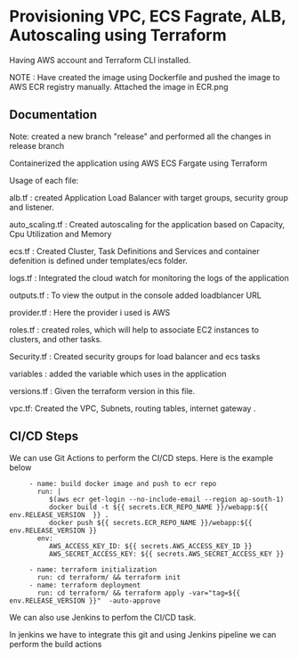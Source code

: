 # Provisioning VPC, ECS Fagrate, ALB, Autoscaling using Terraform
 Having AWS account and Terraform CLI installed.

NOTE : Have created the image using Dockerfile and pushed the image to AWS ECR registry manually. Attached the image in ECR.png


## Documentation

Note: created a new branch "release" and performed all the changes in release branch

Containerized the application using AWS ECS Fargate using Terraform

Usage of each file:

alb.tf : created Application Load Balancer with target groups, security group and listener.

auto_scaling.tf : Created autoscaling for the application based on Capacity, Cpu Utilization and Memory

ecs.tf : Created Cluster, Task Definitions and Services and container defenition is defined under templates/ecs folder.

logs.tf : Integrated the cloud watch for monitoring the logs of the application

outputs.tf : To view the output in the console added loadblancer URL

provider.tf : Here the provider i used is AWS

roles.tf : created roles, which will help to associate EC2 instances to clusters, and other tasks.

Security.tf : Created security groups for load balancer and ecs tasks

variables : added the variable which uses in the application

versions.tf : Given the terraform version in this file.

vpc.tf: Created the VPC, Subnets, routing tables, internet gateway .


## CI/CD Steps

We can use Git Actions to perform the CI/CD steps. Here is the example below


```
     - name: build docker image and push to ecr repo
       run: |
          $(aws ecr get-login --no-include-email --region ap-south-1)
          docker build -t ${{ secrets.ECR_REPO_NAME }}/webapp:${{ env.RELEASE_VERSION  }} .
          docker push ${{ secrets.ECR_REPO_NAME }}/webapp:${{ env.RELEASE_VERSION }}
       env:
          AWS_ACCESS_KEY_ID: ${{ secrets.AWS_ACCESS_KEY_ID }}
          AWS_SECRET_ACCESS_KEY: ${{ secrets.AWS_SECRET_ACCESS_KEY }}
          
     - name: terraform initialization 
       run: cd terraform/ && terraform init 
     - name: terraform deployment
       run: cd terraform/ && terraform apply -var="tag=${{ env.RELEASE_VERSION }}"  -auto-approve

```

We can also use Jenkins to perfom the CI/CD task.

In jenkins we have to integrate this git and using Jenkins pipeline we can perform the build actions





